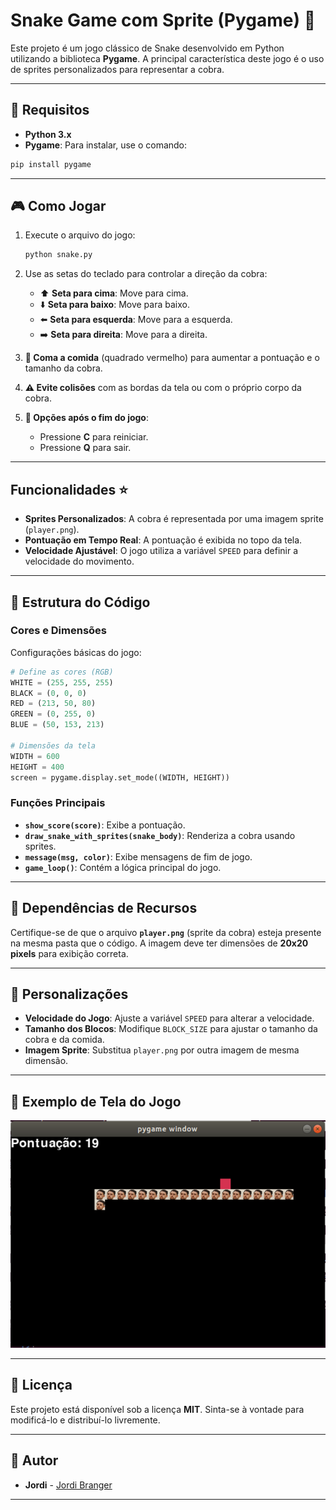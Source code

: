 # Snake Game com Sprite (Pygame) 🐍

Este projeto é um jogo clássico de Snake desenvolvido em Python utilizando a biblioteca **Pygame**. A principal característica deste jogo é o uso de sprites personalizados para representar a cobra.

---

## 🔹 Requisitos 

- **Python 3.x**
- **Pygame**: Para instalar, use o comando:

```bash
pip install pygame
```

---

## 🎮 Como Jogar 

1. Execute o arquivo do jogo:

   ```bash
   python snake.py
   ```

2. Use as setas do teclado para controlar a direção da cobra:
   - ⬆️ **Seta para cima**: Move para cima.
   - ⬇️ **Seta para baixo**: Move para baixo.
   - ⬅️ **Seta para esquerda**: Move para a esquerda.
   - ➡️ **Seta para direita**: Move para a direita.

3. **🍖 Coma a comida** (quadrado vermelho) para aumentar a pontuação e o tamanho da cobra.

4. **⚠️ Evite colisões** com as bordas da tela ou com o próprio corpo da cobra.

5. **🔰 Opções após o fim do jogo**:
   - Pressione **C** para reiniciar.
   - Pressione **Q** para sair.

---

## Funcionalidades ⭐

- **Sprites Personalizados**: A cobra é representada por uma imagem sprite (`player.png`).
- **Pontuação em Tempo Real**: A pontuação é exibida no topo da tela.
- **Velocidade Ajustável**: O jogo utiliza a variável `SPEED` para definir a velocidade do movimento.

---

## 🧩 Estrutura do Código 

### Cores e Dimensões
Configurações básicas do jogo:

```python
# Define as cores (RGB)
WHITE = (255, 255, 255)
BLACK = (0, 0, 0)
RED = (213, 50, 80)
GREEN = (0, 255, 0)
BLUE = (50, 153, 213)

# Dimensões da tela
WIDTH = 600
HEIGHT = 400
screen = pygame.display.set_mode((WIDTH, HEIGHT))
```

### Funções Principais
- **`show_score(score)`**: Exibe a pontuação.
- **`draw_snake_with_sprites(snake_body)`**: Renderiza a cobra usando sprites.
- **`message(msg, color)`**: Exibe mensagens de fim de jogo.
- **`game_loop()`**: Contém a lógica principal do jogo.

---

## 📂 Dependências de Recursos 

Certifique-se de que o arquivo **`player.png`** (sprite da cobra) esteja presente na mesma pasta que o código. A imagem deve ter dimensões de **20x20 pixels** para exibição correta.

---

## 🔧 Personalizações 

- **Velocidade do Jogo**: Ajuste a variável `SPEED` para alterar a velocidade.
- **Tamanho dos Blocos**: Modifique `BLOCK_SIZE` para ajustar o tamanho da cobra e da comida.
- **Imagem Sprite**: Substitua `player.png` por outra imagem de mesma dimensão.

---

## 🎥 Exemplo de Tela do Jogo 

![📸 Captura de Tela](./images/screenshot.png)

---

## 📜 Licença 

Este projeto está disponível sob a licença **MIT**. Sinta-se à vontade para modificá-lo e distribuí-lo livremente.

---

## 👤 Autor
- **Jordi** - [Jordi Branger](https://dev-jordi.github.io/lab/)

---
